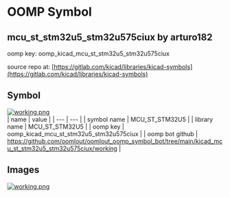 # OOMP Symbol  
## mcu_st_stm32u5_stm32u575ciux  by arturo182  
  
oomp key: oomp_kicad_mcu_st_stm32u5_stm32u575ciux  
  
source repo at: [https://gitlab.com/kicad/libraries/kicad-symbols](https://gitlab.com/kicad/libraries/kicad-symbols)  
## Symbol  
  
[![working.png](working_600.png)](working.png)  
| name | value | 
| --- | --- | 
| symbol name | MCU_ST_STM32U5 | 
| library name | MCU_ST_STM32U5 | 
| oomp key | oomp_kicad_mcu_st_stm32u5_stm32u575ciux | 
| oomp bot github | https://github.com/oomlout/oomlout_oomp_symbol_bot/tree/main/kicad_mcu_st_stm32u5_stm32u575ciux/working | 
## Images  
  
[![working.png](working_140.png)](working.png)  
